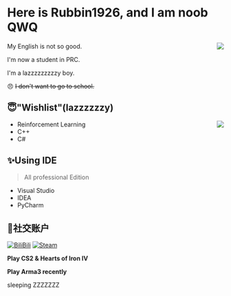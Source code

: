 # Here is Rubbin1926, and I am noob QWQ

<img align="right" src="https://gh-stats.dogdie.icu/api?username=Rubbin1926&show_icons=true&count_private=true">

My English is not so good.

I'm now a student in PRC.

I'm a lazzzzzzzzzy boy.

😠 ~~I don't want to go to school.~~

## 😇"Wishlist"(lazzzzzzy)

<img align="right" src="https://gh-stats.dogdie.icu/api/top-langs?username=Rubbin1926&layout=compact">

- Reinforcement Learning
- C++
- C#

## ✨Using IDE

> All professional Edition

- Visual Studio
- IDEA
- PyCharm

## 💬社交账户
[![BiliBili](https://img.shields.io/badge/-佐倉双葉_Official-00a1d6?style=flat-square&logo=bilibili&logoColor=fff)](https://space.bilibili.com/259101880) [![Steam](https://img.shields.io/badge/-San1täter-000000?style=flat-square&logo=steam&logoColor=white&labelColor=000000)](https://steamcommunity.com/profiles/76561199140724434/)

__Play CS2 & Hearts of Iron IV__

__Play Arma3 recently__

sleeping ZZZZZZZ
